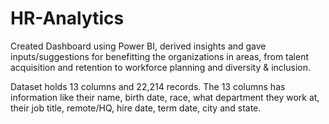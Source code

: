 # HR-Analytics
Created Dashboard using Power BI, derived insights and gave inputs/suggestions for benefitting the organizations in areas, from talent acquisition and retention to workforce planning and diversity & inclusion. 

Dataset holds 13 columns and 22,214 records. The 13 columns has information like their name, birth date, race, what department they work at, their job title, remote/HQ, hire date, term date, city and state.
